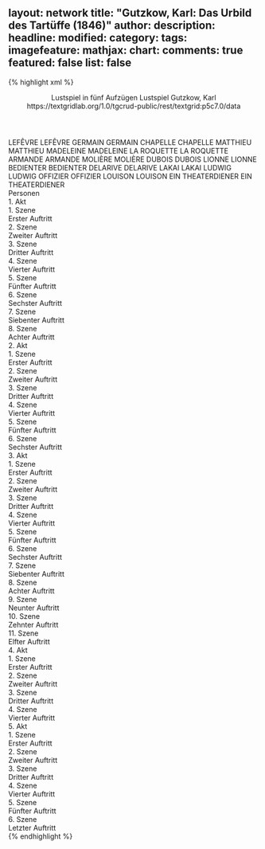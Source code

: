 layout: network
title: "Gutzkow, Karl: Das Urbild des Tartüffe (1846)"
author:
description:
headline:
modified:
category:
tags:
imagefeature:
mathjax:
chart:
comments: true
featured: false
list: false
---
{% highlight xml %}
<?xml-model href="https://raw.githubusercontent.com/DLiNa/project/master/rules/lina.rnc"?><?xml-model href="https://raw.githubusercontent.com/DLiNa/project/master/rules/lina.sch"?>
<play xmlns="http://lina.digital">
  <header>
    <title>Das Urbild des Tartüffe</title>
  	<subtitle>Lustspiel in fünf Aufzügen</subtitle>
  	<genretitle>Lustspiel</genretitle>
    <author>Gutzkow, Karl</author>
    <date when="1846" type="premiere"/>
  	<date when="1847" type="print"/>
  	<source>https://textgridlab.org/1.0/tgcrud-public/rest/textgrid:p5c7.0/data</source>
  </header>
  <personae>
    <character>
      <name>LEFÊVRE</name>
      <alias xml:id="lefêvre">
        <name>LEFÊVRE</name>
      </alias>
    </character>
    <character>
      <name>GERMAIN</name>
      <alias xml:id="germain">
        <name>GERMAIN</name>
      </alias>
    </character>
    <character>
      <name>CHAPELLE</name>
      <alias xml:id="chapelle">
        <name>CHAPELLE</name>
      </alias>
    </character>
    <character>
      <name>MATTHIEU</name>
      <alias xml:id="matthieu">
        <name>MATTHIEU</name>
      </alias>
    </character>
    <character>
      <name>MADELEINE</name>
      <alias xml:id="madeleine">
        <name>MADELEINE</name>
      </alias>
    </character>
    <character>
      <name>LA ROQUETTE</name>
      <alias xml:id="la_roquette">
        <name>LA ROQUETTE</name>
      </alias>
    </character>
    <character>
      <name>ARMANDE</name>
      <alias xml:id="armande">
        <name>ARMANDE</name>
      </alias>
    </character>
    <character>
      <name>MOLIÈRE</name>
      <alias xml:id="molière">
        <name>MOLIÈRE</name>
      </alias>
    </character>
    <character>
      <name>DUBOIS</name>
      <alias xml:id="dubois">
        <name>DUBOIS</name>
      </alias>
    </character>
    <character>
      <name>LIONNE</name>
      <alias xml:id="lionne">
        <name>LIONNE</name>
      </alias>
    </character>
    <character>
      <name>BEDIENTER</name>
      <alias xml:id="bedienter">
        <name>BEDIENTER</name>
      </alias>
    </character>
    <character>
      <name>DELARIVE</name>
      <alias xml:id="delarive">
        <name>DELARIVE</name>
      </alias>
    </character>
    <character>
      <name>LAKAI</name>
      <alias xml:id="lakai">
        <name>LAKAI</name>
      </alias>
    </character>
    <character>
      <name>LUDWIG</name>
      <alias xml:id="ludwig">
        <name>LUDWIG</name>
      </alias>
    </character>
    <character>
      <name>OFFIZIER</name>
      <alias xml:id="offizier">
        <name>OFFIZIER</name>
      </alias>
    </character>
    <character>
      <name>LOUISON</name>
      <alias xml:id="louison">
        <name>LOUISON</name>
      </alias>
    </character>
    <character>
      <name>EIN THEATERDIENER</name>
      <alias xml:id="ein_theaterdiener">
        <name>EIN THEATERDIENER</name>
      </alias>
    </character>
  </personae>
  <text>
    <div>
      <head>Personen</head>
    </div>
    <div>
      <head>1. Akt</head>
      <div>
        <head>1. Szene</head>
        <div>
          <head>Erster Auftritt</head>
          <sp who="#lefêvre">
            <amount n="5" unit="speech_acts"/>
            <amount n="205" unit="words"/>
            <amount n="1" unit="lines"/>
            <amount n="1183" unit="chars"/>
          </sp>
          <sp who="#germain">
            <amount n="5" unit="speech_acts"/>
            <amount n="77" unit="words"/>
            <amount n="4" unit="lines"/>
            <amount n="451" unit="chars"/>
          </sp>
        </div>
      </div>
      <div>
        <head>2. Szene</head>
        <div>
          <head>Zweiter Auftritt</head>
          <sp who="#lefêvre">
            <amount n="7" unit="speech_acts"/>
            <amount n="285" unit="words"/>
            <amount n="4" unit="lines"/>
            <amount n="1703" unit="chars"/>
          </sp>
          <sp who="#germain">
            <amount n="1" unit="speech_acts"/>
            <amount n="32" unit="words"/>
            <amount n="208" unit="chars"/>
          </sp>
          <sp who="#chapelle">
            <amount n="7" unit="speech_acts"/>
            <amount n="204" unit="words"/>
            <amount n="4" unit="lines"/>
            <amount n="1176" unit="chars"/>
          </sp>
        </div>
      </div>
      <div>
        <head>3. Szene</head>
        <div>
          <head>Dritter Auftritt</head>
          <sp who="#germain">
            <amount n="2" unit="speech_acts"/>
            <amount n="26" unit="words"/>
            <amount n="1" unit="lines"/>
            <amount n="170" unit="chars"/>
          </sp>
          <sp who="#lefêvre">
            <amount n="21" unit="speech_acts"/>
            <amount n="499" unit="words"/>
            <amount n="12" unit="lines"/>
            <amount n="2896" unit="chars"/>
          </sp>
          <sp who="#chapelle">
            <amount n="15" unit="speech_acts"/>
            <amount n="224" unit="words"/>
            <amount n="12" unit="lines"/>
            <amount n="1312" unit="chars"/>
          </sp>
        </div>
      </div>
      <div>
        <head>4. Szene</head>
        <div>
          <head>Vierter Auftritt</head>
          <sp who="#chapelle">
            <amount n="25" unit="speech_acts"/>
            <amount n="277" unit="words"/>
            <amount n="19" unit="lines"/>
            <amount n="1501" unit="chars"/>
          </sp>
          <sp who="#matthieu">
            <amount n="26" unit="speech_acts"/>
            <amount n="712" unit="words"/>
            <amount n="11" unit="lines"/>
            <amount n="4093" unit="chars"/>
          </sp>
          <sp who="#madeleine">
            <amount n="7" unit="speech_acts"/>
            <amount n="88" unit="words"/>
            <amount n="5" unit="lines"/>
            <amount n="477" unit="chars"/>
          </sp>
        </div>
      </div>
      <div>
        <head>5. Szene</head>
        <div>
          <head>Fünfter Auftritt</head>
          <sp who="#chapelle">
            <amount n="13" unit="speech_acts"/>
            <amount n="215" unit="words"/>
            <amount n="10" unit="lines"/>
            <amount n="1216" unit="chars"/>
          </sp>
          <sp who="#madeleine">
            <amount n="11" unit="speech_acts"/>
            <amount n="382" unit="words"/>
            <amount n="11" unit="lines"/>
            <amount n="2157" unit="chars"/>
          </sp>
          <sp who="#germain">
            <amount n="1" unit="speech_acts"/>
            <amount n="13" unit="words"/>
            <amount n="1" unit="lines"/>
            <amount n="78" unit="chars"/>
          </sp>
        </div>
      </div>
      <div>
        <head>6. Szene</head>
        <div>
          <head>Sechster Auftritt</head>
          <sp who="#madeleine">
            <amount n="13" unit="speech_acts"/>
            <amount n="248" unit="words"/>
            <amount n="7" unit="lines"/>
            <amount n="1399" unit="chars"/>
          </sp>
          <sp who="#la_roquette">
            <amount n="13" unit="speech_acts"/>
            <amount n="354" unit="words"/>
            <amount n="4" unit="lines"/>
            <amount n="2015" unit="chars"/>
          </sp>
        </div>
      </div>
      <div>
        <head>7. Szene</head>
        <div>
          <head>Siebenter Auftritt</head>
          <sp who="#lefêvre">
            <amount n="4" unit="speech_acts"/>
            <amount n="89" unit="words"/>
            <amount n="3" unit="lines"/>
            <amount n="526" unit="chars"/>
          </sp>
          <sp who="#chapelle">
            <amount n="9" unit="speech_acts"/>
            <amount n="270" unit="words"/>
            <amount n="3" unit="lines"/>
            <amount n="1484" unit="chars"/>
          </sp>
          <sp who="#madeleine">
            <amount n="7" unit="speech_acts"/>
            <amount n="94" unit="words"/>
            <amount n="5" unit="lines"/>
            <amount n="564" unit="chars"/>
          </sp>
          <sp who="#la_roquette">
            <amount n="11" unit="speech_acts"/>
            <amount n="196" unit="words"/>
            <amount n="7" unit="lines"/>
            <amount n="1071" unit="chars"/>
          </sp>
        </div>
      </div>
      <div>
        <head>8. Szene</head>
        <div>
          <head>Achter Auftritt</head>
          <sp who="#matthieu">
            <amount n="1" unit="speech_acts"/>
            <amount n="147" unit="words"/>
            <amount n="865" unit="chars"/>
          </sp>
          <sp who="#madeleine">
            <amount n="1" unit="speech_acts"/>
            <amount n="12" unit="words"/>
            <amount n="1" unit="lines"/>
            <amount n="73" unit="chars"/>
          </sp>
          <sp who="#chapelle">
            <amount n="1" unit="speech_acts"/>
            <amount n="2" unit="words"/>
            <amount n="1" unit="lines"/>
            <amount n="9" unit="chars"/>
          </sp>
          <sp who="#la_roquette">
            <amount n="1" unit="speech_acts"/>
            <amount n="2" unit="words"/>
            <amount n="1" unit="lines"/>
            <amount n="9" unit="chars"/>
          </sp>
        </div>
      </div>
    </div>
    <div>
      <head>2. Akt</head>
      <div>
        <head>1. Szene</head>
        <div>
          <head>Erster Auftritt</head>
          <sp who="#lefêvre">
            <amount n="18" unit="speech_acts"/>
            <amount n="448" unit="words"/>
            <amount n="7" unit="lines"/>
            <amount n="2540" unit="chars"/>
          </sp>
          <sp who="#armande">
            <amount n="16" unit="speech_acts"/>
            <amount n="587" unit="words"/>
            <amount n="6" unit="lines"/>
            <amount n="3437" unit="chars"/>
          </sp>
          <sp who="#madeleine">
            <amount n="1" unit="speech_acts"/>
            <amount n="7" unit="words"/>
            <amount n="1" unit="lines"/>
            <amount n="48" unit="chars"/>
          </sp>
        </div>
      </div>
      <div>
        <head>2. Szene</head>
        <div>
          <head>Zweiter Auftritt</head>
          <sp who="#molière">
            <amount n="6" unit="speech_acts"/>
            <amount n="287" unit="words"/>
            <amount n="3" unit="lines"/>
            <amount n="1626" unit="chars"/>
          </sp>
          <sp who="#lefêvre">
            <amount n="6" unit="speech_acts"/>
            <amount n="189" unit="words"/>
            <amount n="1" unit="lines"/>
            <amount n="1059" unit="chars"/>
          </sp>
        </div>
      </div>
      <div>
        <head>3. Szene</head>
        <div>
          <head>Dritter Auftritt</head>
          <sp who="#matthieu">
            <amount n="5" unit="speech_acts"/>
            <amount n="174" unit="words"/>
            <amount n="1" unit="lines"/>
            <amount n="975" unit="chars"/>
          </sp>
          <sp who="#lefêvre">
            <amount n="4" unit="speech_acts"/>
            <amount n="72" unit="words"/>
            <amount n="3" unit="lines"/>
            <amount n="430" unit="chars"/>
          </sp>
          <sp who="#molière">
            <amount n="5" unit="speech_acts"/>
            <amount n="99" unit="words"/>
            <amount n="4" unit="lines"/>
            <amount n="560" unit="chars"/>
          </sp>
        </div>
      </div>
      <div>
        <head>4. Szene</head>
        <div>
          <head>Vierter Auftritt</head>
          <sp who="#matthieu">
            <amount n="2" unit="speech_acts"/>
            <amount n="92" unit="words"/>
            <amount n="1" unit="lines"/>
            <amount n="518" unit="chars"/>
          </sp>
          <sp who="#lefêvre">
            <amount n="1" unit="speech_acts"/>
            <amount n="48" unit="words"/>
            <amount n="284" unit="chars"/>
          </sp>
          <sp who="#molière">
            <amount n="1" unit="speech_acts"/>
            <amount n="129" unit="words"/>
            <amount n="772" unit="chars"/>
          </sp>
          <sp who="#dubois">
            <amount n="1" unit="speech_acts"/>
            <amount n="16" unit="words"/>
            <amount n="1" unit="lines"/>
            <amount n="97" unit="chars"/>
          </sp>
        </div>
      </div>
      <div>
        <head>5. Szene</head>
        <div>
          <head>Fünfter Auftritt</head>
          <sp who="#lionne">
            <amount n="12" unit="speech_acts"/>
            <amount n="272" unit="words"/>
            <amount n="7" unit="lines"/>
            <amount n="1566" unit="chars"/>
          </sp>
          <sp who="#lefêvre">
            <amount n="6" unit="speech_acts"/>
            <amount n="78" unit="words"/>
            <amount n="4" unit="lines"/>
            <amount n="450" unit="chars"/>
          </sp>
          <sp who="#molière">
            <amount n="10" unit="speech_acts"/>
            <amount n="1140" unit="words"/>
            <amount n="1" unit="lines"/>
            <amount n="6699" unit="chars"/>
          </sp>
          <sp who="#dubois">
            <amount n="3" unit="speech_acts"/>
            <amount n="63" unit="words"/>
            <amount n="2" unit="lines"/>
            <amount n="343" unit="chars"/>
          </sp>
          <sp who="#dubois #lefêvre">
            <amount n="1" unit="speech_acts"/>
            <amount n="2" unit="words"/>
            <amount n="1" unit="lines"/>
            <amount n="13" unit="chars"/>
          </sp>
          <sp who="#bedienter">
            <amount n="1" unit="speech_acts"/>
            <amount n="5" unit="words"/>
            <amount n="1" unit="lines"/>
            <amount n="27" unit="chars"/>
          </sp>
        </div>
      </div>
      <div>
        <head>6. Szene</head>
        <div>
          <head>Sechster Auftritt</head>
          <sp who="#lionne">
            <amount n="18" unit="speech_acts"/>
            <amount n="354" unit="words"/>
            <amount n="13" unit="lines"/>
            <amount n="1990" unit="chars"/>
          </sp>
          <sp who="#la_roquette">
            <amount n="38" unit="speech_acts"/>
            <amount n="1185" unit="words"/>
            <amount n="15" unit="lines"/>
            <amount n="7005" unit="chars"/>
          </sp>
          <sp who="#dubois">
            <amount n="10" unit="speech_acts"/>
            <amount n="178" unit="words"/>
            <amount n="8" unit="lines"/>
            <amount n="1017" unit="chars"/>
          </sp>
          <sp who="#lefêvre">
            <amount n="16" unit="speech_acts"/>
            <amount n="265" unit="words"/>
            <amount n="10" unit="lines"/>
            <amount n="1542" unit="chars"/>
          </sp>
          <sp who="#lefêvre #dubois">
            <amount n="1" unit="speech_acts"/>
            <amount n="3" unit="words"/>
            <amount n="1" unit="lines"/>
            <amount n="14" unit="chars"/>
          </sp>
        </div>
      </div>
    </div>
    <div>
      <head>3. Akt</head>
      <div>
        <head>1. Szene</head>
        <div>
          <head>Erster Auftritt</head>
          <sp who="#delarive">
            <amount n="6" unit="speech_acts"/>
            <amount n="107" unit="words"/>
            <amount n="4" unit="lines"/>
            <amount n="599" unit="chars"/>
          </sp>
          <sp who="#lakai">
            <amount n="1" unit="speech_acts"/>
            <amount n="4" unit="words"/>
            <amount n="1" unit="lines"/>
            <amount n="35" unit="chars"/>
          </sp>
          <sp who="#lionne">
            <amount n="6" unit="speech_acts"/>
            <amount n="41" unit="words"/>
            <amount n="6" unit="lines"/>
            <amount n="242" unit="chars"/>
          </sp>
        </div>
      </div>
      <div>
        <head>2. Szene</head>
        <div>
          <head>Zweiter Auftritt</head>
          <sp who="#madeleine">
            <amount n="1" unit="speech_acts"/>
            <amount n="84" unit="words"/>
            <amount n="491" unit="chars"/>
          </sp>
        </div>
      </div>
      <div>
        <head>3. Szene</head>
        <div>
          <head>Dritter Auftritt</head>
          <sp who="#delarive">
            <amount n="8" unit="speech_acts"/>
            <amount n="130" unit="words"/>
            <amount n="4" unit="lines"/>
            <amount n="739" unit="chars"/>
          </sp>
          <sp who="#madeleine">
            <amount n="7" unit="speech_acts"/>
            <amount n="173" unit="words"/>
            <amount n="1" unit="lines"/>
            <amount n="967" unit="chars"/>
          </sp>
        </div>
      </div>
      <div>
        <head>4. Szene</head>
        <div>
          <head>Vierter Auftritt</head>
          <sp who="#ludwig">
            <amount n="10" unit="speech_acts"/>
            <amount n="396" unit="words"/>
            <amount n="4" unit="lines"/>
            <amount n="2289" unit="chars"/>
          </sp>
          <sp who="#lionne">
            <amount n="6" unit="speech_acts"/>
            <amount n="101" unit="words"/>
            <amount n="3" unit="lines"/>
            <amount n="561" unit="chars"/>
          </sp>
          <sp who="#delarive">
            <amount n="3" unit="speech_acts"/>
            <amount n="50" unit="words"/>
            <amount n="2" unit="lines"/>
            <amount n="276" unit="chars"/>
          </sp>
          <sp who="#lakai">
            <amount n="1" unit="speech_acts"/>
            <amount n="4" unit="words"/>
            <amount n="1" unit="lines"/>
            <amount n="22" unit="chars"/>
          </sp>
        </div>
      </div>
      <div>
        <head>5. Szene</head>
        <div>
          <head>Fünfter Auftritt</head>
          <sp who="#ludwig">
            <amount n="7" unit="speech_acts"/>
            <amount n="157" unit="words"/>
            <amount n="3" unit="lines"/>
            <amount n="886" unit="chars"/>
          </sp>
          <sp who="#la_roquette">
            <amount n="5" unit="speech_acts"/>
            <amount n="118" unit="words"/>
            <amount n="1" unit="lines"/>
            <amount n="659" unit="chars"/>
          </sp>
          <sp who="#lionne">
            <amount n="1" unit="speech_acts"/>
            <amount n="1" unit="words"/>
            <amount n="1" unit="lines"/>
            <amount n="10" unit="chars"/>
          </sp>
        </div>
      </div>
      <div>
        <head>6. Szene</head>
        <div>
          <head>Sechster Auftritt</head>
          <sp who="#ludwig">
            <amount n="17" unit="speech_acts"/>
            <amount n="450" unit="words"/>
            <amount n="9" unit="lines"/>
            <amount n="2575" unit="chars"/>
          </sp>
          <sp who="#dubois">
            <amount n="5" unit="speech_acts"/>
            <amount n="130" unit="words"/>
            <amount n="3" unit="lines"/>
            <amount n="750" unit="chars"/>
          </sp>
          <sp who="#lefêvre">
            <amount n="3" unit="speech_acts"/>
            <amount n="89" unit="words"/>
            <amount n="2" unit="lines"/>
            <amount n="550" unit="chars"/>
          </sp>
          <sp who="#delarive">
            <amount n="1" unit="speech_acts"/>
            <amount n="4" unit="words"/>
            <amount n="1" unit="lines"/>
            <amount n="32" unit="chars"/>
          </sp>
          <sp who="#chapelle">
            <amount n="8" unit="speech_acts"/>
            <amount n="337" unit="words"/>
            <amount n="5" unit="lines"/>
            <amount n="1881" unit="chars"/>
          </sp>
          <sp who="#la_roquette">
            <amount n="9" unit="speech_acts"/>
            <amount n="166" unit="words"/>
            <amount n="8" unit="lines"/>
            <amount n="836" unit="chars"/>
          </sp>
          <sp who="#lionne">
            <amount n="7" unit="speech_acts"/>
            <amount n="60" unit="words"/>
            <amount n="6" unit="lines"/>
            <amount n="310" unit="chars"/>
          </sp>
          <sp who="#la_roquette #lionne">
            <amount n="1" unit="speech_acts"/>
            <amount n="2" unit="words"/>
            <amount n="1" unit="lines"/>
            <amount n="9" unit="chars"/>
          </sp>
        </div>
      </div>
      <div>
        <head>7. Szene</head>
        <div>
          <head>Siebenter Auftritt</head>
          <sp who="#madeleine">
            <amount n="13" unit="speech_acts"/>
            <amount n="419" unit="words"/>
            <amount n="6" unit="lines"/>
            <amount n="2293" unit="chars"/>
          </sp>
          <sp who="#la_roquette">
            <amount n="13" unit="speech_acts"/>
            <amount n="237" unit="words"/>
            <amount n="8" unit="lines"/>
            <amount n="1231" unit="chars"/>
          </sp>
        </div>
      </div>
      <div>
        <head>8. Szene</head>
        <div>
          <head>Achter Auftritt</head>
          <sp who="#delarive">
            <amount n="5" unit="speech_acts"/>
            <amount n="53" unit="words"/>
            <amount n="4" unit="lines"/>
            <amount n="266" unit="chars"/>
          </sp>
          <sp who="#la_roquette">
            <amount n="5" unit="speech_acts"/>
            <amount n="194" unit="words"/>
            <amount n="3" unit="lines"/>
            <amount n="1127" unit="chars"/>
          </sp>
        </div>
      </div>
      <div>
        <head>9. Szene</head>
        <div>
          <head>Neunter Auftritt</head>
          <sp who="#ludwig">
            <amount n="4" unit="speech_acts"/>
            <amount n="40" unit="words"/>
            <amount n="3" unit="lines"/>
            <amount n="215" unit="chars"/>
          </sp>
          <sp who="#delarive">
            <amount n="3" unit="speech_acts"/>
            <amount n="50" unit="words"/>
            <amount n="1" unit="lines"/>
            <amount n="299" unit="chars"/>
          </sp>
          <sp who="#lakai">
            <amount n="1" unit="speech_acts"/>
            <amount n="17" unit="words"/>
            <amount n="1" unit="lines"/>
            <amount n="95" unit="chars"/>
          </sp>
        </div>
      </div>
      <div>
        <head>10. Szene</head>
        <div>
          <head>Zehnter Auftritt</head>
          <sp who="#ludwig">
            <amount n="25" unit="speech_acts"/>
            <amount n="767" unit="words"/>
            <amount n="12" unit="lines"/>
            <amount n="3995" unit="chars"/>
          </sp>
          <sp who="#molière">
            <amount n="24" unit="speech_acts"/>
            <amount n="279" unit="words"/>
            <amount n="22" unit="lines"/>
            <amount n="1476" unit="chars"/>
          </sp>
          <sp who="#delarive">
            <amount n="2" unit="speech_acts"/>
            <amount n="38" unit="words"/>
            <amount n="1" unit="lines"/>
            <amount n="191" unit="chars"/>
          </sp>
        </div>
      </div>
      <div>
        <head>11. Szene</head>
        <div>
          <head>Elfter Auftritt</head>
          <sp who="#matthieu">
            <amount n="8" unit="speech_acts"/>
            <amount n="84" unit="words"/>
            <amount n="6" unit="lines"/>
            <amount n="475" unit="chars"/>
          </sp>
          <sp who="#molière">
            <amount n="6" unit="speech_acts"/>
            <amount n="191" unit="words"/>
            <amount n="3" unit="lines"/>
            <amount n="1129" unit="chars"/>
          </sp>
          <sp who="#offizier">
            <amount n="4" unit="speech_acts"/>
            <amount n="24" unit="words"/>
            <amount n="4" unit="lines"/>
            <amount n="136" unit="chars"/>
          </sp>
        </div>
      </div>
    </div>
    <div>
      <head>4. Akt</head>
      <div>
        <head>1. Szene</head>
        <div>
          <head>Erster Auftritt</head>
          <sp who="#louison">
            <amount n="3" unit="speech_acts"/>
            <amount n="65" unit="words"/>
            <amount n="2" unit="lines"/>
            <amount n="335" unit="chars"/>
          </sp>
          <sp who="#la_roquette">
            <amount n="3" unit="speech_acts"/>
            <amount n="92" unit="words"/>
            <amount n="1" unit="lines"/>
            <amount n="482" unit="chars"/>
          </sp>
        </div>
      </div>
      <div>
        <head>2. Szene</head>
        <div>
          <head>Zweiter Auftritt</head>
          <sp who="#madeleine">
            <amount n="26" unit="speech_acts"/>
            <amount n="701" unit="words"/>
            <amount n="15" unit="lines"/>
            <amount n="3853" unit="chars"/>
          </sp>
          <sp who="#la_roquette">
            <amount n="26" unit="speech_acts"/>
            <amount n="404" unit="words"/>
            <amount n="15" unit="lines"/>
            <amount n="2279" unit="chars"/>
          </sp>
        </div>
      </div>
      <div>
        <head>3. Szene</head>
        <div>
          <head>Dritter Auftritt</head>
          <sp who="#molière">
            <amount n="14" unit="speech_acts"/>
            <amount n="635" unit="words"/>
            <amount n="9" unit="lines"/>
            <amount n="3631" unit="chars"/>
          </sp>
          <sp who="#madeleine">
            <amount n="6" unit="speech_acts"/>
            <amount n="87" unit="words"/>
            <amount n="5" unit="lines"/>
            <amount n="457" unit="chars"/>
          </sp>
          <sp who="#armande">
            <amount n="10" unit="speech_acts"/>
            <amount n="122" unit="words"/>
            <amount n="7" unit="lines"/>
            <amount n="621" unit="chars"/>
          </sp>
          <sp who="#la_roquette">
            <amount n="8" unit="speech_acts"/>
            <amount n="65" unit="words"/>
            <amount n="8" unit="lines"/>
            <amount n="362" unit="chars"/>
          </sp>
          <sp who="#ein_theaterdiener">
            <amount n="1" unit="speech_acts"/>
            <amount n="10" unit="words"/>
            <amount n="1" unit="lines"/>
            <amount n="46" unit="chars"/>
          </sp>
          <sp who="#la_roquette #armande #madeleine">
            <amount n="1" unit="speech_acts"/>
            <amount n="3" unit="words"/>
            <amount n="1" unit="lines"/>
            <amount n="10" unit="chars"/>
          </sp>
        </div>
      </div>
      <div>
        <head>4. Szene</head>
        <div>
          <head>Vierter Auftritt</head>
          <sp who="#armande">
            <amount n="37" unit="speech_acts"/>
            <amount n="610" unit="words"/>
            <amount n="24" unit="lines"/>
            <amount n="3092" unit="chars"/>
          </sp>
          <sp who="#la_roquette">
            <amount n="11" unit="speech_acts"/>
            <amount n="132" unit="words"/>
            <amount n="9" unit="lines"/>
            <amount n="771" unit="chars"/>
          </sp>
          <sp who="#molière">
            <amount n="8" unit="speech_acts"/>
            <amount n="76" unit="words"/>
            <amount n="7" unit="lines"/>
            <amount n="433" unit="chars"/>
          </sp>
          <sp who="#ludwig">
            <amount n="39" unit="speech_acts"/>
            <amount n="833" unit="words"/>
            <amount n="22" unit="lines"/>
            <amount n="4460" unit="chars"/>
          </sp>
          <sp who="#molière #la_roquette">
            <amount n="4" unit="speech_acts"/>
            <amount n="11" unit="words"/>
            <amount n="4" unit="lines"/>
            <amount n="49" unit="chars"/>
          </sp>
          <sp who="#la_roquette #molière">
            <amount n="2" unit="speech_acts"/>
            <amount n="7" unit="words"/>
            <amount n="2" unit="lines"/>
            <amount n="45" unit="chars"/>
          </sp>
          <sp who="#madeleine">
            <amount n="4" unit="speech_acts"/>
            <amount n="199" unit="words"/>
            <amount n="1034" unit="chars"/>
          </sp>
        </div>
      </div>
    </div>
    <div>
      <head>5. Akt</head>
      <div>
        <head>1. Szene</head>
        <div>
          <head>Erster Auftritt</head>
          <sp who="#molière">
            <amount n="1" unit="speech_acts"/>
            <amount n="263" unit="words"/>
            <amount n="1395" unit="chars"/>
          </sp>
        </div>
      </div>
      <div>
        <head>2. Szene</head>
        <div>
          <head>Zweiter Auftritt</head>
          <sp who="#dubois">
            <amount n="7" unit="speech_acts"/>
            <amount n="81" unit="words"/>
            <amount n="6" unit="lines"/>
            <amount n="477" unit="chars"/>
          </sp>
          <sp who="#lefêvre">
            <amount n="7" unit="speech_acts"/>
            <amount n="216" unit="words"/>
            <amount n="3" unit="lines"/>
            <amount n="1186" unit="chars"/>
          </sp>
          <sp who="#chapelle">
            <amount n="3" unit="speech_acts"/>
            <amount n="50" unit="words"/>
            <amount n="1" unit="lines"/>
            <amount n="305" unit="chars"/>
          </sp>
          <sp who="#delarive">
            <amount n="2" unit="speech_acts"/>
            <amount n="27" unit="words"/>
            <amount n="2" unit="lines"/>
            <amount n="145" unit="chars"/>
          </sp>
          <sp who="#lionne">
            <amount n="1" unit="speech_acts"/>
            <amount n="34" unit="words"/>
            <amount n="189" unit="chars"/>
          </sp>
          <sp who="#lionne #dubois">
            <amount n="1" unit="speech_acts"/>
            <amount n="1" unit="words"/>
            <amount n="1" unit="lines"/>
            <amount n="10" unit="chars"/>
          </sp>
          <sp who="#lionne #dubois #chapelle">
            <amount n="1" unit="speech_acts"/>
            <amount n="3" unit="words"/>
            <amount n="1" unit="lines"/>
            <amount n="18" unit="chars"/>
          </sp>
        </div>
      </div>
      <div>
        <head>3. Szene</head>
        <div>
          <head>Dritter Auftritt</head>
        	<sp who="#lionne #dubois #chapelle #delarive #lefêvre">
            <amount n="2" unit="speech_acts"/>
            <amount n="7" unit="words"/>
            <amount n="2" unit="lines"/>
            <amount n="29" unit="chars"/>
          </sp>
          <sp who="#lionne">
            <amount n="4" unit="speech_acts"/>
            <amount n="52" unit="words"/>
            <amount n="3" unit="lines"/>
            <amount n="275" unit="chars"/>
          </sp>
          <sp who="#delarive">
            <amount n="2" unit="speech_acts"/>
            <amount n="48" unit="words"/>
            <amount n="260" unit="chars"/>
          </sp>
          <sp who="#lefêvre">
            <amount n="4" unit="speech_acts"/>
            <amount n="76" unit="words"/>
            <amount n="1" unit="lines"/>
            <amount n="415" unit="chars"/>
          </sp>
          <sp who="#molière">
            <amount n="4" unit="speech_acts"/>
            <amount n="55" unit="words"/>
            <amount n="3" unit="lines"/>
            <amount n="305" unit="chars"/>
          </sp>
          <sp who="#dubois">
            <amount n="1" unit="speech_acts"/>
            <amount n="13" unit="words"/>
            <amount n="1" unit="lines"/>
            <amount n="65" unit="chars"/>
          </sp>
          <sp who="#chapelle">
            <amount n="2" unit="speech_acts"/>
            <amount n="38" unit="words"/>
            <amount n="1" unit="lines"/>
            <amount n="215" unit="chars"/>
          </sp>
          <sp who="#chapelle #lefêvre">
            <amount n="1" unit="speech_acts"/>
            <amount n="3" unit="words"/>
            <amount n="1" unit="lines"/>
            <amount n="11" unit="chars"/>
          </sp>
        </div>
      </div>
      <div>
        <head>4. Szene</head>
        <div>
          <head>Vierter Auftritt</head>
          <sp who="#la_roquette">
            <amount n="5" unit="speech_acts"/>
            <amount n="201" unit="words"/>
            <amount n="4" unit="lines"/>
            <amount n="1027" unit="chars"/>
          </sp>
          <sp who="#la_roquette #chapelle #lionne #lefêvre #delarive">
            <amount n="2" unit="speech_acts"/>
            <amount n="6" unit="words"/>
            <amount n="2" unit="lines"/>
            <amount n="22" unit="chars"/>
          </sp>
          <sp who="#lionne">
            <amount n="3" unit="speech_acts"/>
            <amount n="21" unit="words"/>
            <amount n="3" unit="lines"/>
            <amount n="104" unit="chars"/>
          </sp>
          <sp who="#delarive">
            <amount n="4" unit="speech_acts"/>
            <amount n="59" unit="words"/>
            <amount n="3" unit="lines"/>
            <amount n="326" unit="chars"/>
          </sp>
          <sp who="#dubois">
            <amount n="4" unit="speech_acts"/>
            <amount n="71" unit="words"/>
            <amount n="3" unit="lines"/>
            <amount n="414" unit="chars"/>
          </sp>
          <sp who="#lefêvre">
            <amount n="3" unit="speech_acts"/>
            <amount n="64" unit="words"/>
            <amount n="2" unit="lines"/>
            <amount n="356" unit="chars"/>
          </sp>
          <sp who="#chapelle">
            <amount n="2" unit="speech_acts"/>
            <amount n="37" unit="words"/>
            <amount n="1" unit="lines"/>
            <amount n="197" unit="chars"/>
          </sp>
        </div>
      </div>
      <div>
        <head>5. Szene</head>
        <div>
          <head>Fünfter Auftritt</head>
          <sp who="#ludwig">
            <amount n="26" unit="speech_acts"/>
            <amount n="589" unit="words"/>
            <amount n="14" unit="lines"/>
            <amount n="3233" unit="chars"/>
          </sp>
          <sp who="#lionne">
            <amount n="5" unit="speech_acts"/>
            <amount n="55" unit="words"/>
            <amount n="5" unit="lines"/>
            <amount n="259" unit="chars"/>
          </sp>
          <sp who="#la_roquette">
            <amount n="22" unit="speech_acts"/>
            <amount n="453" unit="words"/>
            <amount n="13" unit="lines"/>
            <amount n="2419" unit="chars"/>
          </sp>
          <sp who="#dubois">
            <amount n="3" unit="speech_acts"/>
            <amount n="47" unit="words"/>
            <amount n="2" unit="lines"/>
            <amount n="263" unit="chars"/>
          </sp>
          <sp who="#chapelle">
            <amount n="5" unit="speech_acts"/>
            <amount n="33" unit="words"/>
            <amount n="5" unit="lines"/>
            <amount n="173" unit="chars"/>
          </sp>
          <sp who="#delarive">
            <amount n="8" unit="speech_acts"/>
            <amount n="55" unit="words"/>
            <amount n="8" unit="lines"/>
            <amount n="335" unit="chars"/>
          </sp>
          <sp who="#lefêvre">
            <amount n="1" unit="speech_acts"/>
            <amount n="2" unit="words"/>
            <amount n="1" unit="lines"/>
            <amount n="11" unit="chars"/>
          </sp>
        </div>
      </div>
      <div>
        <head>6. Szene</head>
        <div>
          <head>Letzter Auftritt</head>
          <sp who="#la_roquette">
            <amount n="10" unit="speech_acts"/>
            <amount n="153" unit="words"/>
            <amount n="10" unit="lines"/>
            <amount n="796" unit="chars"/>
          </sp>
          <sp who="#molière">
            <amount n="6" unit="speech_acts"/>
            <amount n="366" unit="words"/>
            <amount n="2106" unit="chars"/>
          </sp>
          <sp who="#matthieu">
            <amount n="3" unit="speech_acts"/>
            <amount n="48" unit="words"/>
            <amount n="2" unit="lines"/>
            <amount n="267" unit="chars"/>
          </sp>
          <sp who="#madeleine">
            <amount n="1" unit="speech_acts"/>
            <amount n="28" unit="words"/>
            <amount n="176" unit="chars"/>
          </sp>
          <sp who="#ludwig">
            <amount n="4" unit="speech_acts"/>
            <amount n="250" unit="words"/>
            <amount n="1439" unit="chars"/>
          </sp>
          <sp who="#armande">
            <amount n="1" unit="speech_acts"/>
            <amount n="2" unit="words"/>
            <amount n="1" unit="lines"/>
            <amount n="6" unit="chars"/>
          </sp>
          <sp who="#chapelle">
            <amount n="1" unit="speech_acts"/>
            <amount n="44" unit="words"/>
            <amount n="237" unit="chars"/>
          </sp>
        </div>
      </div>
    </div>
  </text>
</play>
{% endhighlight %}